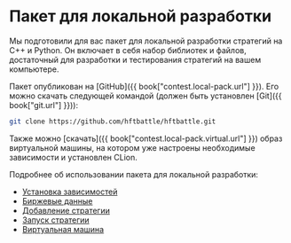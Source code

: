 # Пакет для локальной разработки

Мы подготовили для вас пакет для локальной разработки стратегий на C++ и Python.
Он включает в себя набор библиотек и файлов, достаточный для разработки и тестирования стратегий на вашем компьютере.

Пакет опубликован на [GitHub]({{ book["contest.local-pack.url"] }}).
Его можно скачать следующей командой (должен быть установлен [Git]({{ book["git.url"] }})):

```bash
git clone https://github.com/hftbattle/hftbattle.git
```

Также можно [скачать]({{ book["contest.local-pack.virtual.url"] }}) образ виртуальной машины, на котором уже настроены необходимые зависимости и установлен CLion.

Подробнее об использовании пакета для локальной разработки:
- [Установка зависимостей](requirements.md)
- [Биржевые данные](data.md)
- [Добавление стратегии](add_strategy.md)
- [Запуск стратегии](run_strategy.md)
- [Виртуальная машина](local-pack/virtual.md)
